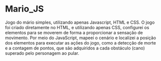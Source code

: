# Mario_JS
Jogo do mário simples, utilizando apenas Javascript, HTML e CSS.
  O jogo foi criado diretamente no HTML, e utilizando apenas CSS, configurei os elementos para
  se moverem de forma a proporcionar a sensação de movimento. Por meio do JavaScript, mapeei o
  cenário e localizei a posição dos elementos para executar as ações do jogo, como a  detecção
  de morte e a contagem de pontos, que são adquiridos a  cada obstáculo  (cano) superado  pelo 
  personagem ao pular.
